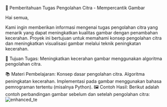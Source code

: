 📢 Pemberitahuan Tugas Pengolahan Citra - Mempercantik Gambar

Hai semua,

Kami ingin memberikan informasi mengenai tugas pengolahan citra yang menarik yang dapat meningkatkan kualitas gambar dengan penambahan kecerahan. Proyek ini bertujuan untuk memahami konsep pengolahan citra dan meningkatkan visualisasi gambar melalui teknik peningkatan kecerahan.

🎯 Tujuan Tugas:
Meningkatkan kecerahan gambar menggunakan algoritma pengolahan citra.

📚 Materi Pembelajaran:
Konsep dasar pengolahan citra.
Algoritma peningkatan kecerahan.
Implementasi pada gambar menggunakan bahasa pemrograman tertentu (misalnya Python).
🖼️ Contoh Hasil:
Berikut adalah contoh perbandingan gambar sebelum dan setelah pengolahan citra:![enhanced_te](https://github.com/nabilhatami86/FilterImage/assets/132873660/77052479-eb37-46fc-bb8b-d812f2cb95ff)
